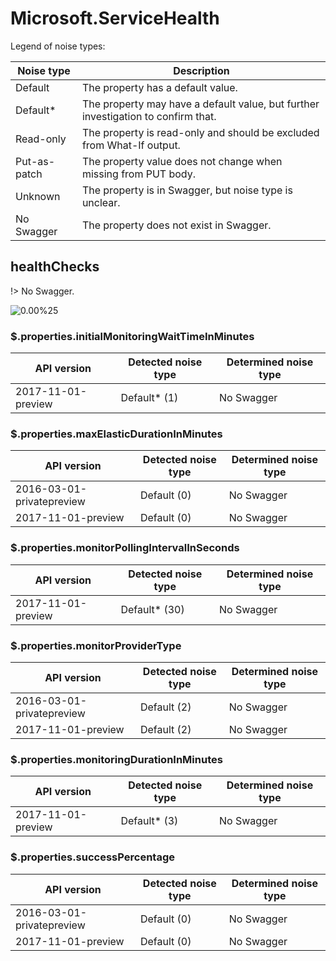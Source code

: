 # Microsoft.ServiceHealth

Legend of noise types:

| Noise type   | Description                                                                       |
| ------------ | --------------------------------------------------------------------------------- |
| Default      | The property has a default value.                                                 |
| Default*     | The property may have a default value, but further investigation to confirm that. |
| Read-only    | The property is read-only and should be excluded from What-If output.             |
| Put-as-patch | The property value does not change when missing from PUT body.                    |
| Unknown      | The property is in Swagger, but noise type is unclear.                            |
| No Swagger   | The property does not exist in Swagger.                                           |

## healthChecks

!> No Swagger.

![0.00%25](https://img.shields.io/badge/0.00%25-%E2%98%86☆☆☆☆☆☆☆☆☆-red)

### \$.properties.initialMonitoringWaitTimeInMinutes

| API version        | Detected noise type | Determined noise type |
| ------------------ | ------------------- | --------------------- |
| 2017-11-01-preview | Default* (1)        | No Swagger            |

### \$.properties.maxElasticDurationInMinutes

| API version               | Detected noise type | Determined noise type |
| ------------------------- | ------------------- | --------------------- |
| 2016-03-01-privatepreview | Default (0)         | No Swagger            |
| 2017-11-01-preview        | Default (0)         | No Swagger            |

### \$.properties.monitorPollingIntervalInSeconds

| API version        | Detected noise type | Determined noise type |
| ------------------ | ------------------- | --------------------- |
| 2017-11-01-preview | Default* (30)       | No Swagger            |

### \$.properties.monitorProviderType

| API version               | Detected noise type | Determined noise type |
| ------------------------- | ------------------- | --------------------- |
| 2016-03-01-privatepreview | Default (2)         | No Swagger            |
| 2017-11-01-preview        | Default (2)         | No Swagger            |

### \$.properties.monitoringDurationInMinutes

| API version        | Detected noise type | Determined noise type |
| ------------------ | ------------------- | --------------------- |
| 2017-11-01-preview | Default* (3)        | No Swagger            |

### \$.properties.successPercentage

| API version               | Detected noise type | Determined noise type |
| ------------------------- | ------------------- | --------------------- |
| 2016-03-01-privatepreview | Default (0)         | No Swagger            |
| 2017-11-01-preview        | Default (0)         | No Swagger            |
